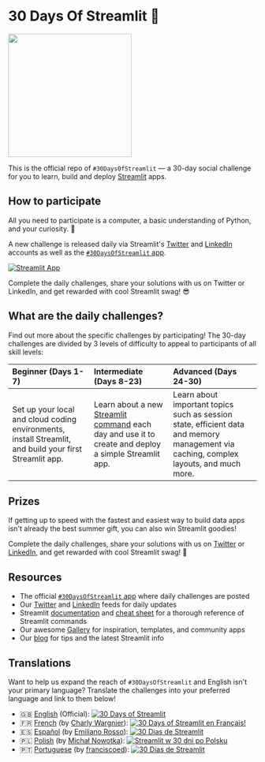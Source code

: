 # 30 Days Of Streamlit 🎈

<img src='3AF34648-C61D-47CE-9E56-C496C5A7C240.jpeg' height=250>

This is the official repo of `#30DaysOfStreamlit` — a 30-day social challenge for you to learn, build and deploy [Streamlit](https://streamlit.io) apps.

## How to participate

All you need to participate is a computer, a basic understanding of Python, and your curiosity. 🧠

A new challenge is released daily via Streamlit's [Twitter](https://twitter.com/streamlit) and [LinkedIn](https://www.linkedin.com/company/streamlit/posts/?feedView=all) accounts as well as the [`#30DaysOfStreamlit` app](https://share.streamlit.io/streamlit/30days/).

[![Streamlit App](https://static.streamlit.io/badges/streamlit_badge_black_white.svg)](https://share.streamlit.io/streamlit/30days/)

Complete the daily challenges, share your solutions with us on Twitter or LinkedIn, and get rewarded with cool Streamlit swag! 😎

## What are the daily challenges?

Find out more about the specific challenges by participating! The 30-day challenges are divided by 3 levels of difficulty to appeal to participants of all skill levels:

| Beginner (Days 1-7) | Intermediate (Days 8-23) | Advanced (Days 24-30) |
| :---        |    :----   |          :--- |
| Set up your local and cloud coding environments, install Streamlit, and build your first Streamlit app.| Learn about a new [Streamlit command](https://docs.streamlit.io/library/api-reference) each day and use it to create and deploy a simple Streamlit app. | Learn about important topics such as session state, efficient data and memory management via caching, complex layouts, and much more.

## Prizes

If getting up to speed with the fastest and easiest way to build data apps isn't already the best summer gift, you can also win Streamlit goodies!

Complete the daily challenges, share your solutions with us on [Twitter](https://twitter.com/streamlit) or [LinkedIn](https://www.linkedin.com/company/streamlit/posts/?feedView=all), and get rewarded with cool Streamlit swag! 🎁

## Resources

- The official [`#30DaysOfStreamlit` app](https://share.streamlit.io/streamlit/30days/) where daily challenges are posted
- Our [Twitter](https://twitter.com/streamlit) and [LinkedIn](https://www.linkedin.com/company/streamlit/posts/?feedView=all) feeds for daily updates
- Streamlit [documentation](https://docs.streamlit.io/) and [cheat sheet](https://docs.streamlit.io/library/cheatsheet) for a thorough reference of Streamlit commands
- Our awesome [Gallery](https://streamlit.io/gallery) for inspiration, templates, and community apps
- Our [blog](https://blog.streamlit.io/how-to-master-streamlit-for-data-science/) for tips and the latest Streamlit info

## Translations

Want to help us expand the reach of `#30DaysOfStreamlit` and English isn't your primary language? Translate the challenges into your preferred language and link to them below!

- 🇬🇧 [English](https://github.com/streamlit/30days) (Official): [![30 Days of Streamlit](https://static.streamlit.io/badges/streamlit_badge_black_white.svg)](https://30days.streamlit.app)
- 🇫🇷 [French](https://github.com/streamlit/30days-French) (by [Charly Wargnier](https://github.com/charlyWargnier/)): [![30 Days of Streamlit en Français!](https://static.streamlit.io/badges/streamlit_badge_black_white.svg)](https://30days-in-french.streamlit.app/)
- 🇪🇸 [Español](https://github.com/streamlit/30days-spanish/) (by [Emiliano Rosso](https://github.com/arraydude)): [![30 Dias de Streamlit](https://static.streamlit.io/badges/streamlit_badge_black_white.svg)](https://30days-in-spanish.streamlit.app/)
- 🇵🇱 [Polish](https://github.com/streamlit/30days-polish) (by [Michał Nowotka](https://github.com/sfc-gh-mnowotka)): [![Streamlit w 30 dni po Polsku](https://static.streamlit.io/badges/streamlit_badge_black_white.svg)]([https://w30dni.streamlit.app/](https://w30dni.streamlit.app/))
- 🇵🇹 [Portuguese](https://github.com/franciscoed/30days) (by [franciscoed](https://github.com/franciscoed)): [![30 Dias de Streamlit](https://static.streamlit.io/badges/streamlit_badge_black_white.svg)](https://30dias.streamlit.app/)
